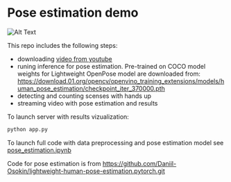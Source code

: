 # Pose estimation demo

![Alt Text](https://github.com/LanaLana/pose_estimation_demo/blob/main/pose_estimation.gif)

This repo includes the following steps:

* downloading [video from youtube](https://www.youtube.com/watch?v=1ovAjgh2ezM&ab_channel=%D0%9E%D1%82%D0%BA%D1%80%D1%8B%D1%82%D1%8B%D0%B5%D0%BC%D0%B5%D0%B4%D0%B8%D0%B0.%D0%9D%D0%BE%D0%B2%D0%BE%D1%81%D1%82%D0%B8)
* runing inference for pose estimation. Pre-trained on COCO model weights for Lightweight OpenPose model are downloaded from: https://download.01.org/opencv/openvino_training_extensions/models/human_pose_estimation/checkpoint_iter_370000.pth
* detecting and counting scenses with hands up
* streaming video with pose estimation and results   

To launch server with results vizualization:

```bash
python app.py
```

To launch full code with data preprocessing and pose estimation model see [pose_estimation.ipynb](https://github.com/LanaLana/pose_estimation_demo/blob/main/pose_estimation.ipynb)

Code for pose estimation is from https://github.com/Daniil-Osokin/lightweight-human-pose-estimation.pytorch.git
